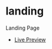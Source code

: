 # landing
 Landing Page
 <ul>
 <li>
 <a href="https://codringavan.github.io/landing/">Live Preview</a>
 </li>
 </ul>